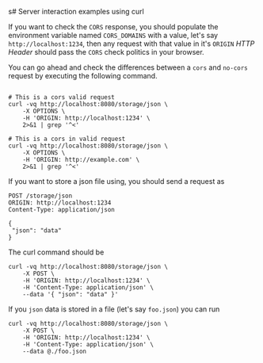 s# Server interaction examples using curl

If you want to check the `CORS` response, you should populate the environment variable named `CORS_DOMAINS` with a value, let's say `http://localhost:1234`, then any request with that value in it's `ORIGIN` _HTTP Header_ should pass the `CORS` check politics in your browser.

You can go ahead and check the differences between a `cors` and `no-cors` request by executing the following command.

```

# This is a cors valid request
curl -vq http://localhost:8080/storage/json \
    -X OPTIONS \
    -H 'ORIGIN: http://localhost:1234' \
    2>&1 | grep '^<'

# This is a cors in valid request
curl -vq http://localhost:8080/storage/json \
    -X OPTIONS \
    -H 'ORIGIN: http://example.com' \
    2>&1 | grep '^<'
```


If you want to store a json file using, you should send a request as

```
POST /storage/json
ORIGIN: http://localhost:1234
Content-Type: application/json

{
 "json": "data"
}
```

The curl command should be

```
curl -vq http://localhost:8080/storage/json \
    -X POST \
    -H 'ORIGIN: http://localhost:1234' \
    -H 'Content-Type: application/json' \
    --data '{ "json": "data" }'
```

If you `json` data is stored in a file (let's say `foo.json`) you can run


```
curl -vq http://localhost:8080/storage/json \
    -X POST \
    -H 'ORIGIN: http://localhost:1234' \
    -H 'Content-Type: application/json' \
    --data @./foo.json
```
